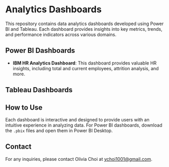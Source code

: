 # Analytics Dashboards

This repository contains data analytics dashboards developed using Power BI and Tableau. Each dashboard provides insights into key metrics, trends, and performance indicators across various domains.

## Power BI Dashboards
- **IBM HR Analytics Dashboard**: This dashboard provides valuable HR insights, including total and current employees, attrition analysis, and more.

## Tableau Dashboards

## How to Use
Each dashboard is interactive and designed to provide users with an intuitive experience in analyzing data. For Power BI dashboards, download the `.pbix` files and open them in Power BI Desktop.

## Contact
For any inquiries, please contact Olivia Choi at ychoi1001@gmail.com.
